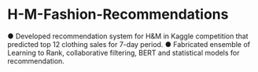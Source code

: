 # H-M-Fashion-Recommendations

● Developed recommendation system for H&M in Kaggle competition that predicted top 12 clothing sales for 7-day period. 
● Fabricated ensemble of Learning to Rank, collaborative filtering, BERT and statistical models for recommendation.
